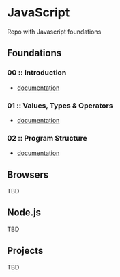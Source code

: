 # JavaScript

Repo with Javascript foundations

## Foundations

### 00 :: Introduction

- [documentation](./00_foundations/00_introduction/DOCUMENTATION.md)

### 01 :: Values, Types & Operators

- [documentation](./00_foundations/01_values-types-operators/DOCUMENTATION.md)

### 02 :: Program Structure

- [documentation](./00_foundations/02_program-structure/DOCUMENTATION.md)

## Browsers

TBD

## Node.js

TBD

## Projects

TBD

